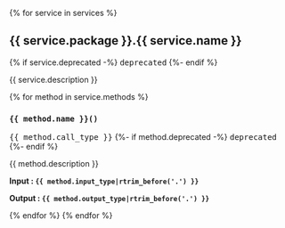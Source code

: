 {% for service in services %}
## {{ service.package }}.{{ service.name }}

{% if service.deprecated -%}
<kbd>deprecated</kbd>
{%- endif %}

{{ service.description }}

{% for method in service.methods %}
### `{{ method.name }}()`

<kbd>{{ method.call_type }}</kbd>
{%- if method.deprecated -%}
<kbd>deprecated</kbd>
{%- endif %}

{{ method.description }}

**Input : `{{ method.input_type|rtrim_before('.') }}`**

**Output : `{{ method.output_type|rtrim_before('.') }}`**

{% endfor %}
{% endfor %}
